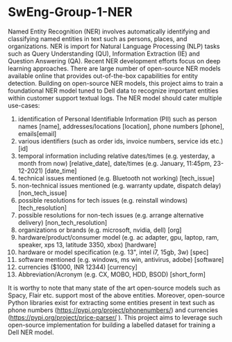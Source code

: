# SwEng-Group-1-NER

Named Entity Recognition (NER) involves automatically identifying and classifying named entities in text such as persons,
places, and organizations. NER is import for Natural Language Processing (NLP) tasks such as Query Understanding (QU),
Information Extraction (IE) and Question Answering (QA). Recent NER development efforts focus on deep learning
approaches. There are large number of open-source NER models available online that provides out-of-the-box capabilities for
entity detection.
Building on open-source NER models, this project aims to train a foundational NER model tuned to Dell data to recognize
important entities within customer support textual logs. The NER model should cater multiple use-cases:

1) identification of Personal Identifiable Information (PII) such as person names [name], addresses/locations [location],
phone numbers [phone], emails[email]
2) various identifiers (such as order ids, invoice numbers, service ids etc.) [id]
3) temporal information including relative dates/times (e.g. yesterday, a month from now) [relative_date], date/times (e.g.
January, 11:45pm, 23-12-2021) [date_time]
4) technical issues mentioned (e.g. Bluetooth not working) [tech_issue]
5) non-technical issues mentioned (e.g. warranty update, dispatch delay) [non_tech_issue]
5) possible resolutions for tech issues (e.g. reinstall windows) [tech_resolution]
6) possible resolutions for non-tech issues (e.g. arrange alternative delivery) [non_tech_resolution]
6) organizations or brands (e.g. microsoft, nvidia, dell) [org]
7) hardware/product/consumer model (e.g. ac adapter, gpu, laptop, ram, speaker, xps 13, latitude 3350, xbox) [hardware]
8) hardware or model specification (e.g. 13", intel i7, 15gb, 3w) [spec]
9) software mentioned (e.g. windows, ms win, antivirus, adobe) [software]
10) currencies ($1000, INR 12344) [currency]
11) Abbreviation/Acronym (e.g. CX, MOBO, HDD, BSOD) [short_form]

It is worthy to note that many state of the art open-source models such as Spacy, Flair etc. support most of the above
entities. Moreover, open-source Python libraries exist for extracting some entities present in text such as phone numbers
(https://pypi.org/project/phonenumbers/) and currencies (https://pypi.org/project/price-parser/ ).
This project aims to leverage such open-source implementation for building a labelled dataset for training a Dell NER model.
